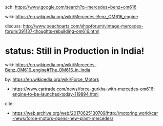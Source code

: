 sch: https://www.google.com/search?q=mercedes+benz+om616

wiki: https://en.wikipedia.org/wiki/Mercedes-Benz_OM616_engine

discuss: http://www.peachparts.com/shopforum/vintage-mercedes-forum/391137-thoughts-rebuilding-om616.html

# status: Still in Production in India!
wiki: https://en.wikipedia.org/wiki/Mercedes-Benz_OM616_engine#The_OM616_in_India

by: https://en.wikipedia.org/wiki/Force_Motors
- https://www.cartrade.com/news/force-gurkha-with-mercedes-om616-engine-to-be-launched-today-119894.html

cite:
- https://web.archive.org/web/20170625130709/http://motoring.world/car-news/force-motors-opens-new-plant-mercedes/
